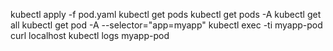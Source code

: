 kubectl apply -f pod.yaml
kubectl get pods
kubectl get pods -A
kubectl get all
kubectl get pod -A --selector="app=myapp"
kubectl exec -ti myapp-pod curl localhost
kubectl logs myapp-pod

